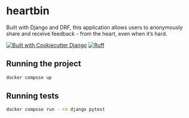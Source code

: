 # heartbin

Built with Django and DRF, this application allows users to anonymously share and receive feedback - from the heart, even when it’s hard.

[![Built with Cookiecutter Django](https://img.shields.io/badge/built%20with-Cookiecutter%20Django-ff69b4.svg?logo=cookiecutter)](https://github.com/cookiecutter/cookiecutter-django/)
[![Ruff](https://img.shields.io/endpoint?url=https://raw.githubusercontent.com/astral-sh/ruff/main/assets/badge/v2.json)](https://github.com/astral-sh/ruff)


## Running the project

```bash
docker compose up
```

## Running tests

```bash
docker compose run --rm django pytest
```
